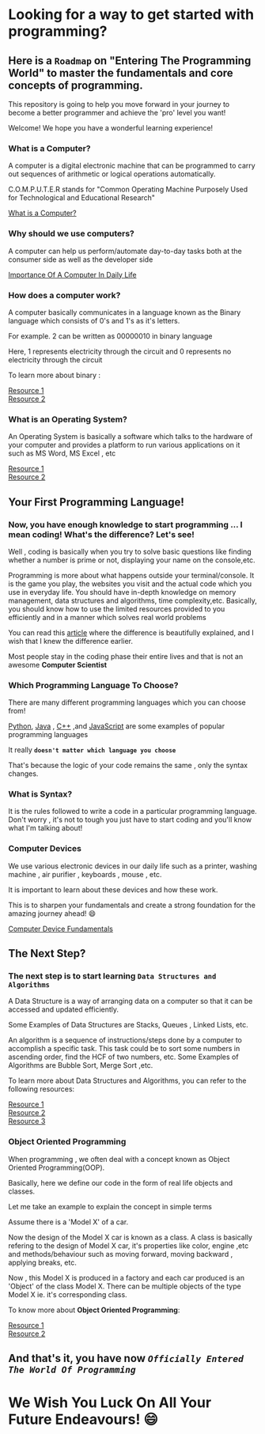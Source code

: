 # Looking for a way to get started with programming?

## Here is a `Roadmap` on "Entering The Programming World" to master the fundamentals and core concepts of programming.

This repository is going to help you move forward in your journey to become a better programmer and achieve the 'pro' level you want!

Welcome! We hope you have a wonderful learning experience!

### What is a Computer?

A computer is a digital electronic machine that can be programmed to carry out sequences of arithmetic or logical operations automatically.

C.O.M.P.U.T.E.R stands for "Common Operating Machine Purposely Used for Technological and Educational Research"

[What is a Computer?](https://edu.gcfglobal.org/en/computerbasics/what-is-a-computer/1/)

### Why should we use computers?

A computer can help us perform/automate day-to-day tasks both at the consumer side as well as the developer side

[Importance Of A Computer In Daily Life](https://www.scientificworldinfo.com/2021/06/importance-of-computer-in-human-life.html#:~:text=A%20computer%20is%20a%20vital,their%20educational%20reports%20and%20projects.)

### How does a computer work?

A computer basically communicates in a language known as the Binary language which consists of 0's and 1's as it's letters.

For example. 2 can be written as 00000010 in binary language

Here, 1 represents electricity through the circuit and 0 represents no electricity through the circuit

To learn more about binary :

[Resource 1](https://www.youtube.com/watch?v=wgbV6DLVezo)
<br />
[Resource 2](https://www.techtarget.com/whatis/definition/binary#:~:text=Binary%20describes%20a%20numbering%20scheme,relevant%20output%20to%20the%20user.)

### What is an Operating System?

An Operating System is basically a software which talks to the hardware of your computer and provides a platform to run various applications on it such as MS Word, MS Excel , etc

[Resource 1](https://www.mygreatlearning.com/blog/what-is-operating-system/#:~:text=Windows%2C%20Linux%2C%20and%20Android%20are,run%20basic%20programs%20like%20browsers.)
<br />
[Resource 2](https://www.youtube.com/watch?v=pVzRTmdd9j0)

## Your First Programming Language!

### Now, you have enough knowledge to start programming ... I mean coding! What's the difference? Let's see!

Well , coding is basically when you try to solve basic questions like finding whether a number is prime or not, displaying your name on the console,etc.

Programming is more about what happens outside your terminal/console. It is the game you play, the websites you visit and the actual code which you use in everyday life. You should have in-depth knowledge on memory management, data structures and algorithms, time complexity,etc. Basically, you should know how to use the limited resources provided to you efficiently and in a manner which solves real world problems

You can read this [article](https://www.afternerd.com/blog/learn-computer-science/) where the difference is beautifully explained, and I wish that I knew the difference earlier. 

Most people stay in the coding phase their entire lives and that is not an awesome <strong>Computer Scientist</strong>

### Which Programming Language To Choose?

There are many different programming languages which you can choose from!

[Python](https://docs.python.org/3/), [Java](https://docs.oracle.com/en/java/) , [C++](https://learn.microsoft.com/en-us/cpp/?view=msvc-170) ,and [JavaScript](https://www.w3schools.com/js/) are some examples of popular programming languages

It really  <b>`doesn't matter which language you choose` </b>

That's because the logic of your code remains the same , only the syntax changes.

### What is Syntax?

It is the rules followed to write a code in a particular programming language. Don't worry , it's not to tough you just have to start coding and you'll know what I'm talking about!

### Computer Devices

We use various electronic devices in our daily life such as a printer, washing machine , air purifier , keyboards , mouse , etc.

It is important to learn about these devices and how these work.

This is to sharpen your fundamentals and create a strong foundation for the amazing journey ahead! :smile:

[Computer Device Fundamentals](https://edu.gcfglobal.org/en/computerbasics/basic-parts-of-a-computer/1/)

## The Next Step?

### The next step is to start learning <strong>`Data Structures and Algorithms`</strong>

A Data Structure is a way of arranging data on a computer so that it can be accessed and updated efficiently.

Some Examples of Data Structures are Stacks, Queues , Linked Lists, etc.

An algorithm is a sequence of instructions/steps done by a computer to accomplish a specific task.
This task could be to sort some numbers in ascending order, find the HCF of two numbers, etc.
Some Examples of Algorithms are Bubble Sort, Merge Sort ,etc.

To learn more about Data Structures and Algorithms, you can refer to the following resources:

[Resource 1](https://www.geeksforgeeks.org/data-structures/)
<br />
[Resource 2](https://www.algoexpert.io/product/)
<br />
[Resource 3](https://leetcode.com/explore/learn/)
<br />
### Object Oriented Programming

When programming , we often deal with a concept known as Object Oriented Programming(OOP).

Basically, here we define our code in the form of real life objects and classes.

Let me take an example to explain the concept in simple terms

Assume there is a 'Model X' of a car.

Now the design of the Model X car is known as a class. A class is basically refering to the design of Model X car, it's properties like color, engine ,etc and methods/behaviour such as moving forward, moving backward , applying breaks, etc.

Now , this Model X is produced in a factory and each car produced is an 'Object' of the class Model X.
There can be multiple objects of the type Model X ie. it's corresponding class.

To know more about <b>Object Oriented Programming</b>:

[Resource 1](https://www.techtarget.com/searchapparchitecture/definition/object-oriented-programming-OOP)
<br/>
[Resource 2](https://www.geeksforgeeks.org/object-oriented-programming-oops-concept-in-java/)

## And that's it, you have now <strong><em>`Officially Entered The World Of Programming`</em></strong> 

# We Wish You Luck On All Your Future Endeavours! :smile:






